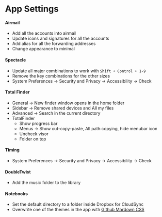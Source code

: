 # App Settings

#### Airmail
- Add all the accounts into airmail
- Update icons and signatures for all the accounts
- Add alias for all the forwarding addresses
- Change appearance to minimal

#### Spectacle
- Update all major combinations to work with `Shift + Control + 1-9`
- Remove the key combinations for the other sizes
- System Preferences -> Security and Privacy -> Accessibility -> Check

#### Total Finder
- General -> New finder window opens in the home folder
- Sidebar -> Remove shared devices and All my files
- Advanced -> Search in the current directory
- TotalFinder
    - Show progress bar
    - Menus -> Show cut-copy-paste, All path copying, hide menubar icon
    - Uncheck visor
    - Folder on top

#### Timing
- System Preferences -> Security and Privacy -> Accessibility -> Check

#### DoubleTwist
- Add the music folder to the library

#### Notebooks
- Set the default directory to a folder inside Dropbox for CloudSync
- Overwrite one of the themes in the app with [Github Mardown CSS](https://gist.github.com/andyferra/2554919)